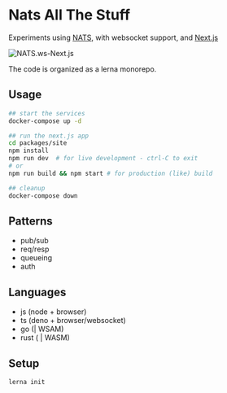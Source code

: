 # Nats All The Stuff

Experiments using [NATS](https://nats.io/), with websocket support, and [Next.js](https://nextjs.org/)

![NATS.ws-Next.js](NATS.ws-Next.js-annotated.gif "NATS.ws-Next.js")

The code is organized as a lerna monorepo.

## Usage

```bash
## start the services
docker-compose up -d

## run the next.js app
cd packages/site
npm install
npm run dev  # for live development - ctrl-C to exit
# or
npm run build && npm start # for production (like) build

## cleanup
docker-compose down
```

## Patterns

- pub/sub
- req/resp
- queueing
- auth

## Languages

- js (node + browser)
- ts (deno + browser/websocket)
- go (| WSAM)
- rust ( | WASM)

## Setup

```bash
lerna init
```
